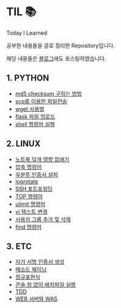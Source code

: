 # TIL 📚

Today I Learned

공부한 내용들을 글로 정리한 Repository입니다.

해당 내용들은 [블로그](https://my-devblog.tistory.com)에도 포스팅하였습니다.

## 1. PYTHON

- [md5 checksum 구하는 방법](./python/md5_checksum_구하는_방법.md)
- [scp를 이용한 파일전송](./python/scp를_이용한_파일전송.md)
- [wget 사용법](./python/wget_사용법.md)
- [flask 파일 업로드](./python/flask_파일_업로드.md)
- [shell 명령어 실행](./python/shell_명령어_실행.md)

## 2. LINUX

- [노트북 덮개 영향 없애기](./linux/리눅스_노트북_덮개_영향_없애기.md)
- [압축 명령어](./linux/압축_명령어.md)
- [우분투 인증서 설치](./linux/우분투_인증서_설치.md)
- [logrotate](./linux/logrotate.md)
- [SSH 포트포워딩](./linux/SSH_포트포워딩.md)
- [TOP 명령어](./linux/TOP_명령어.md)
- [ulimit 명령어](./linux/ulimit_명령어.md)
- [vi 텍스트 변경](./linux/vi_텍스트_변경.md)
- [사용자 그룹 추가 및 삭제](./linux/사용자_그룹_추가_및_삭제.md)
- [find 명령어](./linux/find_명령어.md)

## 3. ETC

- [자가 서명 인증서 생성](./etc/자가_서명_인증서_생성.md)
- [메소드 체이닝](./etc/메소드_체이닝.md)
- [정규표현식](./etc/정규표현식.md)
- [콘솔 창 없이 배치파일 실행](./etc/콘솔_창_없이_배치파일_실행.md)
- [TDD](./etc/TDD.md)
- [WEB 서버와 WAS](./etc/WEB_서버와_WAS.md)
